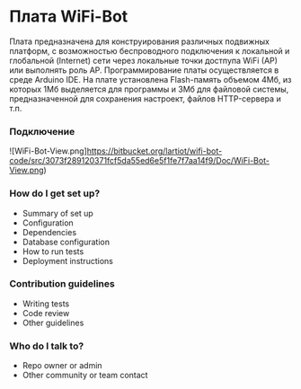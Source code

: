 # Плата WiFi-Bot #

Плата предназначена для конструирования различных подвижных платформ, с возможностью беспроводного подключения к локальной и глобальной (Internet) сети через 
локальные точки достпупа WiFi (AP) или выполнять роль AP. Программирование платы осуществляется в среде Arduino IDE. На плате установлена Flash-память объемом
4Мб, из которых 1Мб выделяется для программы и 3Мб для файловой системы, предназначенной для сохранения настроект, файлов HTTP-сервера и т.п.

### Подключение ###

![WiFi-Bot-View.png]https://bitbucket.org/lartiot/wifi-bot-code/src/3073f289120371fcf5da55ed6e5f1fe7f7aa14f9/Doc/WiFi-Bot-View.png)

### How do I get set up? ###

* Summary of set up
* Configuration
* Dependencies
* Database configuration
* How to run tests
* Deployment instructions

### Contribution guidelines ###

* Writing tests
* Code review
* Other guidelines

### Who do I talk to? ###

* Repo owner or admin
* Other community or team contact